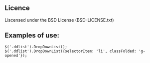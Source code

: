 ## Licence
Liscensed under the BSD License (BSD-LICENSE.txt)

## Examples of use:
```
$('.ddlist').DropDownList();
$('.ddlist').DropDownList({selectorItem: 'li', classFolded: 'g-opened'});
```

